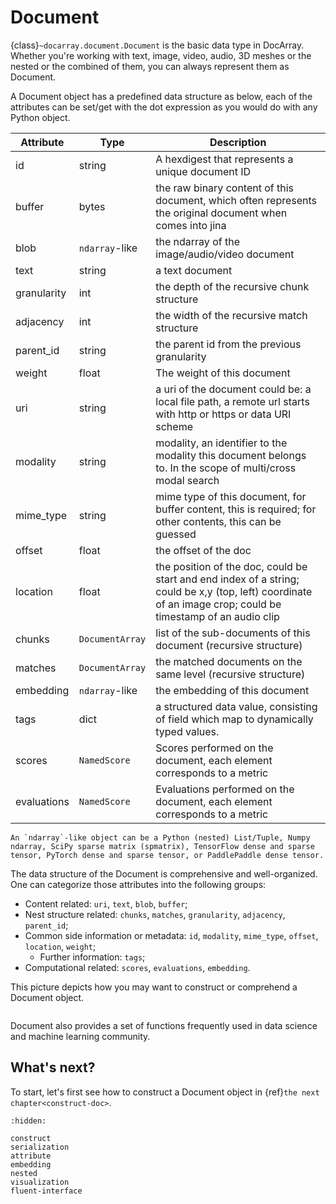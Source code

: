 # Document

{class}`~docarray.document.Document` is the basic data type in DocArray. Whether you're working with text, image, video, audio, 3D meshes or the nested or the combined of them, you can always represent them as Document.

A Document object has a predefined data structure as below, each of the attributes can be set/get with the dot expression as you would do with any Python object.

| Attribute   | Type               | Description |
|-------------|--------------------| ----------- |
| id          | string             | A hexdigest that represents a unique document ID |
| buffer      | bytes              | the raw binary content of this document, which often represents the original document when comes into jina |
| blob        | `ndarray`-like | the ndarray of the image/audio/video document |
| text        | string             | a text document |
| granularity | int                | the depth of the recursive chunk structure |
| adjacency   | int                | the width of the recursive match structure |
| parent_id   | string             | the parent id from the previous granularity |
| weight      | float              | The weight of this document |
| uri         | string             | a uri of the document could be: a local file path, a remote url starts with http or https or data URI scheme |
| modality    | string             | modality, an identifier to the modality this document belongs to. In the scope of multi/cross modal search |
| mime_type   | string             | mime type of this document, for buffer content, this is required; for other contents, this can be guessed |
| offset      | float              | the offset of the doc |
| location    | float              | the position of the doc, could be start and end index of a string; could be x,y (top, left) coordinate of an image crop; could be timestamp of an audio clip |
| chunks      | `DocumentArray`    | list of the sub-documents of this document (recursive structure) |
| matches     | `DocumentArray`    | the matched documents on the same level (recursive structure) |
| embedding   | `ndarray`-like     | the embedding of this document |
| tags        | dict               | a structured data value, consisting of field which map to dynamically typed values. |
| scores      | `NamedScore`       | Scores performed on the document, each element corresponds to a metric |
| evaluations | `NamedScore`       | Evaluations performed on the document, each element corresponds to a metric |

```{tip}
An `ndarray`-like object can be a Python (nested) List/Tuple, Numpy ndarray, SciPy sparse matrix (spmatrix), TensorFlow dense and sparse tensor, PyTorch dense and sparse tensor, or PaddlePaddle dense tensor.
```

The data structure of the Document is comprehensive and well-organized. One can categorize those attributes into the following groups:

- Content related: `uri`, `text`, `blob`, `buffer`;
- Nest structure related: `chunks`, `matches`, `granularity`, `adjacency`, `parent_id`;
- Common side information or metadata: `id`, `modality`, `mime_type`, `offset`, `location`, `weight`;
  - Further information: `tags`;
- Computational related: `scores`, `evaluations`, `embedding`.

This picture depicts how you may want to construct or comprehend a Document object.

```{figure} images/document-attributes.svg
```


Document also provides a set of functions frequently used in data science and machine learning community.


## What's next?

To start, let's first see how to construct a Document object in {ref}`the next chapter<construct-doc>`.


```{toctree}
:hidden:

construct
serialization
attribute
embedding
nested
visualization
fluent-interface
```